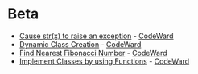 # Beta
* [Cause str(x) to raise an exception](/codewars/solutions/python/Beta/Cause%20strx%20to%20raise%20an%20exception) - [CodeWard](https://www.codewars.com/kata/5ae786ad68e644e861000075)
* [Dynamic Class Creation](/codewars/solutions/python/Beta/Dynamic%20Class%20Creation) - [CodeWard](https://www.codewars.com/kata/57fab8a32b531416560005a5)
* [Find Nearest Fibonacci Number](/codewars/solutions/python/Beta/Find%20Nearest%20Fibonacci%20Number) - [CodeWard](https://www.codewars.com/kata/5ca22e6b86eed5002812061e)
* [Implement Classes by using Functions](/codewars/solutions/python/Beta/Implement%20Classes%20by%20using%20Functions) - [CodeWard](https://www.codewars.com/kata/59a6f0d3589d2a112700000e)